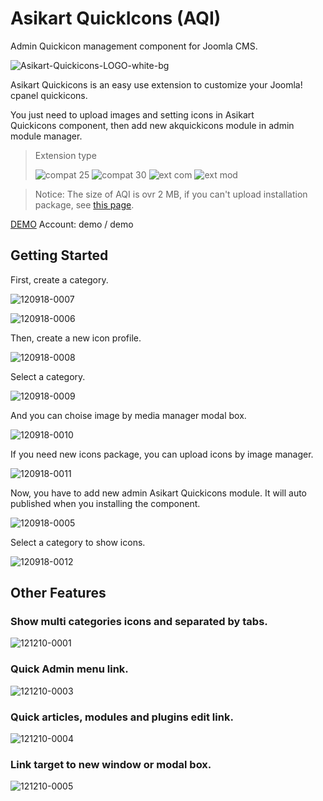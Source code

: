 # Asikart QuickIcons (AQI)

Admin Quickicon management component for Joomla CMS.

![Asikart-Quickicons-LOGO-white-bg][1]

Asikart Quickicons is an easy use extension to customize your Joomla! cpanel quickicons.

You just need to upload images and setting icons in Asikart Quickicons&nbsp;component, then add new akquickicons module in admin module manager.

> Extension type
>
> ![compat 25][2]&nbsp;![compat 30][3]&nbsp;![ext com][4]&nbsp;![ext mod][5]



> Notice: The size of AQI is ovr 2 MB, if you can't upload installation package, see [this page][7].

[DEMO][8]&nbsp;Account: demo / demo


## Getting Started

First, create a category.

![120918-0007][9]

![120918-0006][10]

Then, create a new icon profile.

![120918-0008][11]

Select a category.

![120918-0009][12]

And you can choise image by media manager modal box.

![120918-0010][13]

If you need new icons package, you can upload icons by image manager.

![120918-0011][14]

Now, you have to add new admin Asikart Quickicons module. It will auto published when you installing the component.&nbsp;

![120918-0005][15]

Select a category to show icons.

![120918-0012][16]

## Other Features

### Show multi categories icons and separated by tabs.

![121210-0001][9]

### Quick Admin menu link.

![121210-0003][10]

### Quick articles, modules and plugins edit link.

![121210-0004][11]

### Link target to new window or modal box.

![121210-0005][12]

   [1]: http://ext.asikart.com/images/extensions/quickicons/Asikart-Quickicons-LOGO-white-bg.png
   [2]: http://ext.asikart.com/images/global/extension/compat_25.png
   [3]: http://ext.asikart.com/images/global/extension/compat_30.png
   [4]: http://ext.asikart.com/images/global/extension/ext_com.png
   [5]: http://ext.asikart.com/images/global/extension/ext_mod.png
   [6]: https://github.com/asikart
   [7]: http://ext.asikart.com/discussions/problem-install.html#reply-7
   [8]: http://demo.asikart.com/quickcontent/administrator/
   [9]: http://ext.asikart.com/images/extensions/quickicons/document/120918-0007.jpg
   [10]: http://ext.asikart.com/images/extensions/quickicons/document/120918-0006.jpg
   [11]: http://ext.asikart.com/images/extensions/quickicons/document/120918-0008.jpg
   [12]: http://ext.asikart.com/images/extensions/quickicons/document/120918-0009.jpg
   [13]: http://ext.asikart.com/images/extensions/quickicons/document/120918-0010.jpg
   [14]: http://ext.asikart.com/images/extensions/quickicons/document/120918-0011.jpg
   [15]: http://ext.asikart.com/images/extensions/quickicons/document/120918-0005.jpg
   [16]: http://ext.asikart.com/images/extensions/quickicons/document/120918-0012.jpg
   [17]: http://ext.asikart.com/downloads/asikart-quickicons.html
   [18]: http://ext.asikart.com/extensions/6-quick-icons-pro.html
  

